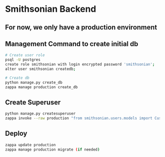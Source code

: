 # Smithsonian Backend

## For now, we only have a production environment

## Management Command to create initial db
```bash
# Create user role
psql -U postgres
create role smithsonian with login encrypted password 'smithsonian';
alter user smithsonian createdb;

# Create db
python manage.py create_db
zappa manage production create_db
```

## Create Superuser
```bash
python manage.py createsuperuser
zappa invoke --raw production "from smithsonian.users.models import CustomUser; CustomUser.objects.create_superuser('admin@admin.com', 'admin')"
```

## Deploy
```bash
zappa update production
zappa manage production migrate (if needed)
```
